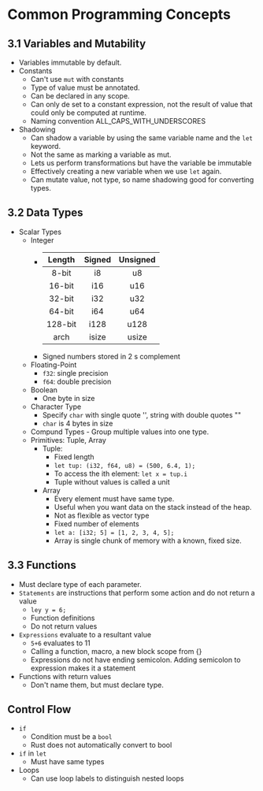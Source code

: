 # Common Programming Concepts

## 3.1 Variables and Mutability

- Variables immutable by default.
- Constants
  - Can't use `mut` with constants
  - Type of value must be annotated.
  - Can be declared in any scope.
  - Can only de set to a constant expression, not the result of value that could only be computed at runtime.
  - Naming convention ALL_CAPS_WITH_UNDERSCORES
- Shadowing
  - Can shadow a variable by using the same variable name and the `let` keyword.
  - Not the same as marking a variable as mut.
  - Lets us perform transformations but have the variable be immutable
  - Effectively creating a new variable when we use `let` again.
  - Can mutate value, not type, so name shadowing good for converting types.

## 3.2 Data Types

- Scalar Types
  - Integer
    - | Length  | Signed | Unsigned |
      | :-----: | :----: | :------: |
      |  8-bit  |   i8   |    u8    |
      | 16-bit  |  i16   |   u16    |
      | 32-bit  |  i32   |   u32    |
      | 64-bit  |  i64   |   u64    |
      | 128-bit |  i128  |   u128   |
      |  arch   | isize  |  usize   |
    - Signed numbers stored in 2
      s complement
  - Floating-Point
    - `f32`: single precision
    - `f64`: double precision
  - Boolean
    - One byte in size
  - Character Type
    - Specify `char` with single quote '', string with double quotes ""
    - `char` is 4 bytes in size
  - Compund Types - Group multiple values into one type.
  - Primitives: Tuple, Array
    - Tuple:
      - Fixed length
      - `let tup: (i32, f64, u8) = (500, 6.4, 1);`
      - To access the ith element: `let x = tup.i`
      - Tuple without values is called a unit
    - Array
      - Every element must have same type. 
      - Useful when you want data on the stack instead of the heap. 
      - Not as flexible as vector type
      - Fixed number of elements
      - `let a: [i32; 5] = [1, 2, 3, 4, 5];`
      - Array is single chunk of memory with a known, fixed size. 
## 3.3 Functions
- Must declare type of each parameter. 
- `Statements` are instructions that perform some action and do not return a value
  - `ley y = 6;`
  - Function definitions
  - Do not return values
- `Expressions` evaluate to a resultant value
  - `5+6` evaluates to 11
  - Calling a function, macro, a new block scope from {}
  - Expressions do not have ending semicolon. Adding semicolon to expression makes it a statement
- Functions with return values
  - Don't name them, but must declare type. 
## Control Flow
- `if`
  - Condition must be a `bool`
  - Rust does not automatically convert to bool
- `if` in `let`
  - Must have same types
- Loops
  - Can use loop labels to distinguish nested loops
